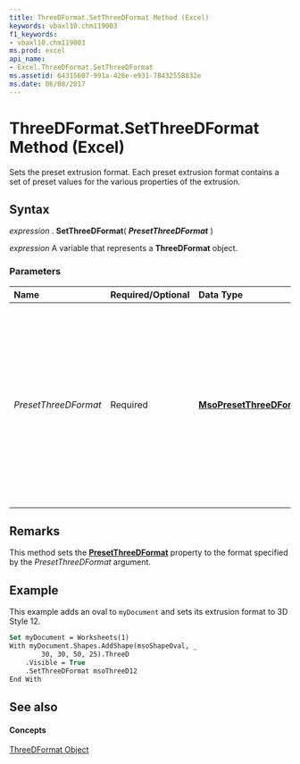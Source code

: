 ```yaml
---
title: ThreeDFormat.SetThreeDFormat Method (Excel)
keywords: vbaxl10.chm119003
f1_keywords:
- vbaxl10.chm119003
ms.prod: excel
api_name:
- Excel.ThreeDFormat.SetThreeDFormat
ms.assetid: 64315607-991a-426e-e931-78432558832e
ms.date: 06/08/2017
---
```



# ThreeDFormat.SetThreeDFormat Method (Excel)

Sets the preset extrusion format. Each preset extrusion format contains a set of preset values for the various properties of the extrusion.


## Syntax

 _expression_ . **SetThreeDFormat**( **_PresetThreeDFormat_** )

 _expression_ A variable that represents a **ThreeDFormat** object.


### Parameters



|**Name**|**Required/Optional**|**Data Type**|**Description**|
|:-----|:-----|:-----|:-----|
| _PresetThreeDFormat_|Required| **[MsoPresetThreeDFormat](http://msdn.microsoft.com/library/9d362115-1979-d079-d7e5-2e7788da614b%28Office.15%29.aspx)**|Specifies a preset extrusion format that corresponds to one of the options (numbered from left to right, from top to bottom) displayed when you click the  **3-D** button on the **Drawing** toolbar.|

## Remarks

This method sets the  **[PresetThreeDFormat](Excel.ThreeDFormat.PresetThreeDFormat.md)** property to the format specified by the _PresetThreeDFormat_ argument.


## Example

This example adds an oval to  `myDocument` and sets its extrusion format to 3D Style 12.


```vb
Set myDocument = Worksheets(1) 
With myDocument.Shapes.AddShape(msoShapeOval, _ 
        30, 30, 50, 25).ThreeD 
    .Visible = True 
    .SetThreeDFormat msoThreeD12 
End With
```


## See also


#### Concepts


[ThreeDFormat Object](Excel.ThreeDFormat.md)

